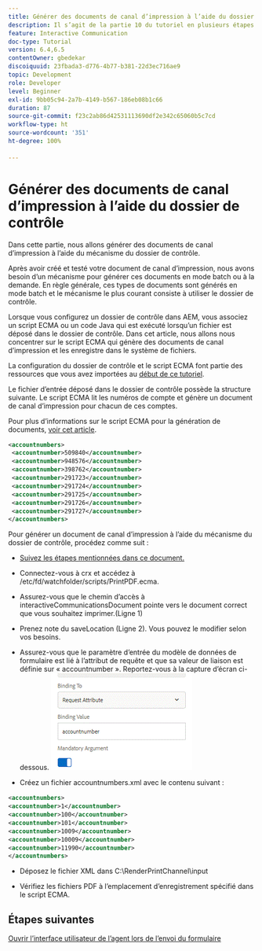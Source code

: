 ```yaml
---
title: Générer des documents de canal d’impression à l’aide du dossier de contrôle
description: Il s’agit de la partie 10 du tutoriel en plusieurs étapes sur la création de votre premier document de communication interactive pour le canal d’impression. Dans cette partie, nous allons générer des documents de canal d’impression à l’aide du mécanisme du dossier de contrôle.
feature: Interactive Communication
doc-type: Tutorial
version: 6.4,6.5
contentOwner: gbedekar
discoiquuid: 23fbada3-d776-4b77-b381-22d3ec716ae9
topic: Development
role: Developer
level: Beginner
exl-id: 9bb05c94-2a7b-4149-b567-186eb08b1c66
duration: 87
source-git-commit: f23c2ab86d42531113690df2e342c65060b5c7cd
workflow-type: ht
source-wordcount: '351'
ht-degree: 100%

---
```


# Générer des documents de canal d’impression à l’aide du dossier de contrôle

Dans cette partie, nous allons générer des documents de canal d’impression à l’aide du mécanisme du dossier de contrôle.

Après avoir créé et testé votre document de canal d’impression, nous avons besoin d’un mécanisme pour générer ces documents en mode batch ou à la demande. En règle générale, ces types de documents sont générés en mode batch et le mécanisme le plus courant consiste à utiliser le dossier de contrôle.

Lorsque vous configurez un dossier de contrôle dans AEM, vous associez un script ECMA ou un code Java qui est exécuté lorsqu’un fichier est déposé dans le dossier de contrôle. Dans cet article, nous allons nous concentrer sur le script ECMA qui génère des documents de canal d’impression et les enregistre dans le système de fichiers.

La configuration du dossier de contrôle et le script ECMA font partie des ressources que vous avez importées au [début de ce tutoriel](introduction.md).

Le fichier d’entrée déposé dans le dossier de contrôle possède la structure suivante. Le script ECMA lit les numéros de compte et génère un document de canal d’impression pour chacun de ces comptes.

Pour plus d’informations sur le script ECMA pour la génération de documents, [voir cet article](/help/forms/interactive-communications/generating-interactive-communications-print-document-using-api-tutorial-use.md).

```xml
<accountnumbers>
 <accountnumber>509840</accountnumber>
 <accountnumber>948576</accountnumber>
 <accountnumber>398762</accountnumber>
 <accountnumber>291723</accountnumber>
 <accountnumber>291724</accountnumber>
 <accountnumber>291725</accountnumber>
 <accountnumber>291726</accountnumber>
 <accountnumber>291727</accountnumber>
</accountnumbers>
```

Pour générer un document de canal d’impression à l’aide du mécanisme du dossier de contrôle, procédez comme suit :

* [Suivez les étapes mentionnées dans ce document.](/help/forms/adaptive-forms/service-user-tutorial-develop.md)

* Connectez-vous à crx et accédez à /etc/fd/watchfolder/scripts/PrintPDF.ecma.

* Assurez-vous que le chemin d’accès à interactiveCommunicationsDocument pointe vers le document correct que vous souhaitez imprimer.(Ligne 1)
* Prenez note du saveLocation (Ligne 2). Vous pouvez le modifier selon vos besoins.
* Assurez-vous que le paramètre d’entrée du modèle de données de formulaire est lié à l’attribut de requête et que sa valeur de liaison est définie sur « accountnumber ». Reportez-vous à la capture d’écran ci-dessous.
  ![Requête.](assets/requestattributeprintchannel.gif)

* Créez un fichier accountnumbers.xml avec le contenu suivant :

```xml
<accountnumbers>
<accountnumber>1</accountnumber>
<accountnumber>100</accountnumber>
<accountnumber>101</accountnumber>
<accountnumber>1009</accountnumber>
<accountnumber>10009</accountnumber>
<accountnumber>11990</accountnumber>
</accountnumbers>
```

* Déposez le fichier XML dans C:\RenderPrintChannel\input

* Vérifiez les fichiers PDF à l’emplacement d’enregistrement spécifié dans le script ECMA.

## Étapes suivantes

[Ouvrir l’interface utilisateur de l’agent lors de l’envoi du formulaire](./opening-agent-ui-on-form-submission.md)